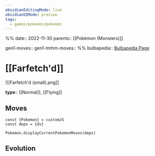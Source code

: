 ```yaml
---
obsidianEditingMode: live
obsidianUIMode: preview
tags:
  - games/pokemon/pokemon
---
```

%%
date:: 2022-11-30
parents:: [[Pokémon (Monsters)]]

gen1-moves:: 
gen1-tmhm-moves::
%%
bulbapedia:: [Bulbapedia Page](https://bulbapedia.bulbagarden.net/wiki/Farfetch%27d_(Pok%C3%A9mon))

# [[Farfetch'd]]

![[Farfetch'd (small).png]]

**type**:: [[Normal]], [[Flying]]

## Moves

```dataviewjs
const {Pokemon} = customJS
const deps = {dv}

Pokemon.displayCurrentPokemonMoves(deps)
```

## Evolution
